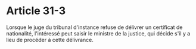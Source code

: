 # Article 31-3

Lorsque le juge du tribunal d'instance refuse de délivrer un certificat de nationalité, l'intéressé peut saisir le ministre de la justice, qui décide s'il y a lieu de procéder à cette délivrance.